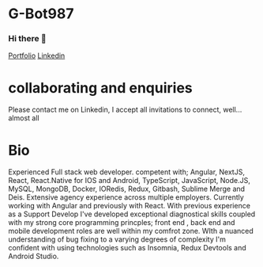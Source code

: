 # G-Bot987

### Hi there 👋
[Portfolio](https://portfolio-g-bot987.vercel.app/ "https://portfolio-g-bot987.vercel.app/") [Linkedin](https://www.linkedin.com/in/georgia-h-b48434150/ "https://www.linkedin.com/in/georgia-h-b48434150/")

# collaborating and enquiries 

Please contact me on Linkedin, I accept all invitations to connect, well...  almost all

# Bio

Experienced Full stack web developer. competent with; Angular, NextJS, React, React.Native for IOS and Android, TypeScript, JavaScript, Node.JS, MySQL, MongoDB, Docker, IORedis, Redux, Gitbash, Sublime Merge and Deis. Extensive agency experience across multiple employers. Currently working with Angular and previously with React. With previous experience as a Support Develop I've developed exceptional diagnostical skills coupled with my strong core programming princples; front end , back end and mobile development roles are well within my comfrot zone.  WIth a nuanced understanding of bug fixing to a varying degrees of complexity I'm confident with using technologies such as Insomnia, Redux Devtools and Android Studio.
<!--
**G-bot987/G-bot987** is a ✨ _special_ ✨ repository because its `README.md` (this file) appears on your GitHub profile.

Here are some ideas to get you started:

- 🔭 I’m currently working on ...
- 🌱 I’m currently learning ...
- 👯 I’m looking to collaborate on ...
- 🤔 I’m looking for help with ...
- 💬 Ask me about ...
- 📫 How to reach me: ...
- 😄 Pronouns: ...
- ⚡ Fun fact: ...
-->
